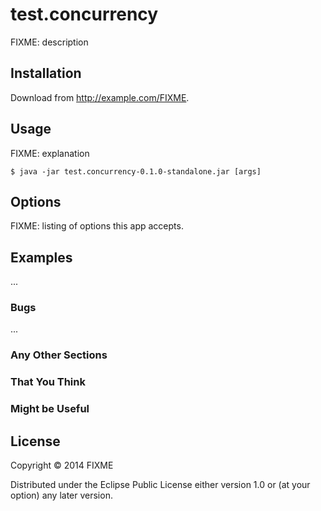 # test.concurrency

FIXME: description

## Installation

Download from http://example.com/FIXME.

## Usage

FIXME: explanation

    $ java -jar test.concurrency-0.1.0-standalone.jar [args]

## Options

FIXME: listing of options this app accepts.

## Examples

...

### Bugs

...

### Any Other Sections
### That You Think
### Might be Useful

## License

Copyright © 2014 FIXME

Distributed under the Eclipse Public License either version 1.0 or (at
your option) any later version.
